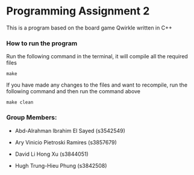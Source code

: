 # Programming Assignment 2 

This is a program based on the board game Qwirkle written in C++ 


### How to run the program
Run the following command in the terminal, it will compile all the required files
````
make
````

If you have made any changes to the files and want to recompile, run the following command and then run the command above
```
make clean
```

### Group Members:

- Abd-Alrahman Ibrahim El Sayed (s3542549)

- Ary Vinicio Pietroski Ramires (s3857679)

- David Li Hong Xu (s3844051)

- Hugh Trung-Hieu Phung (s3842508)
